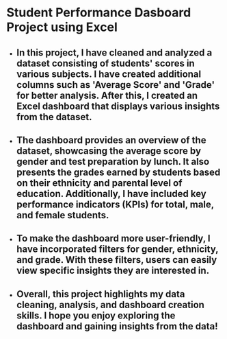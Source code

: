 # Student Performance Dasboard Project using Excel
* ## In this project, I have cleaned and analyzed a dataset consisting of students' scores in various subjects. I have created additional columns such as 'Average Score' and 'Grade' for better analysis. After this, I created an Excel dashboard that displays various insights from the dataset.

* ## The dashboard provides an overview of the dataset, showcasing the average score by gender and test preparation by lunch. It also presents the grades earned by students based on their ethnicity and parental level of education. Additionally, I have included key performance indicators (KPIs) for total, male, and female students.

* ## To make the dashboard more user-friendly, I have incorporated filters for gender, ethnicity, and grade. With these filters, users can easily view specific insights they are interested in.

* ## Overall, this project highlights my data cleaning, analysis, and dashboard creation skills. I hope you enjoy exploring the dashboard and gaining insights from the data!
